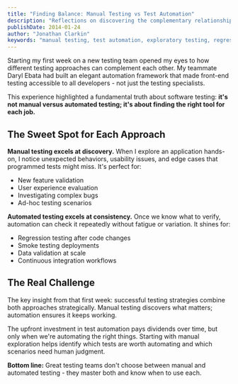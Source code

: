 ```yaml
---
title: "Finding Balance: Manual Testing vs Test Automation"
description: "Reflections on discovering the complementary relationship between manual exploratory testing and automated regression testing. Learn when each approach delivers the most value."
publishDate: 2014-01-24
author: "Jonathan Clarkin"
keywords: "manual testing, test automation, exploratory testing, regression testing, testing strategy, QA methodology"
---
```


Starting my first week on a new testing team opened my eyes to how different testing approaches can complement each other. My teammate Daryl Ebata had built an elegant automation framework that made front-end testing accessible to all developers - not just the testing specialists.

This experience highlighted a fundamental truth about software testing: **it's not manual versus automated testing; it's about finding the right tool for each job.**

## The Sweet Spot for Each Approach

**Manual testing excels at discovery.** When I explore an application hands-on, I notice unexpected behaviors, usability issues, and edge cases that programmed tests might miss. It's perfect for:
- New feature validation
- User experience evaluation  
- Investigating complex bugs
- Ad-hoc testing scenarios

**Automated testing excels at consistency.** Once we know what to verify, automation can check it repeatedly without fatigue or variation. It shines for:
- Regression testing after code changes
- Smoke testing deployments
- Data validation at scale
- Continuous integration workflows

## The Real Challenge

The key insight from that first week: successful testing strategies combine both approaches strategically. Manual testing discovers what matters; automation ensures it keeps working.

The upfront investment in test automation pays dividends over time, but only when we're automating the right things. Starting with manual exploration helps identify which tests are worth automating and which scenarios need human judgment.

**Bottom line:** Great testing teams don't choose between manual and automated testing - they master both and know when to use each. 